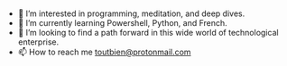 <div style="position: relative; width: 100%; height: 0; padding-top: 25.0000%;<p align=”center”>
            
<img width=”200" height=”200" src="/toutbien/toutbien/blob/181d3f9caaef6dce2ba9006e84dc2bd212c86b26/Black%20Abstract%20We%20Are%20Hiring%20LinkedIn%20Banner.png alt=My Banner">
</p>

- 👀 I’m interested in programming, meditation, and deep dives.
- 🌱 I’m currently learning Powershell, Python, and French.
- 💞️ I’m looking to find a path forward in this wide world of technological enterprise.
- 📫 How to reach me toutbien@protonmail.com

<!---
toutbien/toutbien is a ✨ special ✨ repository because its `README.md` (this file) appears on your GitHub profile.
You can click the Preview link to take a look at your changes.
--->

